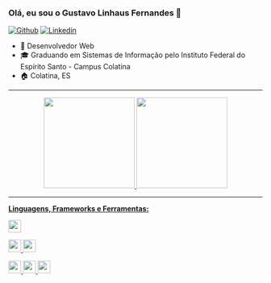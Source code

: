 ### Olá, eu sou o Gustavo Linhaus Fernandes 👋

[![Github](https://img.shields.io/badge/-Github-181717?style=for-the-badge&logo=Github&logoColor=white)](https://github.com/gustavolinhaus)
[![Linkedin](https://img.shields.io/badge/-LinkedIn-blue?style=for-the-badge&logo=Linkedin&logoColor=white)](https://www.linkedin.com/in/gustavo-linhaus-687608194/) 

- 🚀 Desenvolvedor Web
- 🎓 Graduando em Sistemas de Informação pelo Instituto Federal do Espírito Santo - Campus Colatina
- 🏠 Colatina, ES

---

<div align="center">
  <a href="https://github.com/gustavolinhaus">
  <img height="180em" src="https://github-readme-stats.vercel.app/api?username=gustavolinhaus&show_icons=true&theme=dracula&include_all_commits=true&count_private=true"/>
  <img height="180em" src="https://github-readme-stats.vercel.app/api/top-langs/?username=gustavolinhaus&layout=compact&langs_count=7&theme=dracula"/>
</div>

---

**Linguagens, Frameworks e Ferramentas:**

<img height="25" src="https://img.shields.io/badge/Git-F05032.svg?&style=for-the-badge&logo=Git&logoColor=white"></img>

<img height="25" src="https://img.shields.io/badge/mysql-4479A1.svg?&style=for-the-badge&logo=mysql&logoColor=white"></img>
<img height="25" src="https://img.shields.io/badge/postgresql-336791.svg?&style=for-the-badge&logo=postgresql&logoColor=white"></img>

<img height="25" src="https://img.shields.io/badge/HTML5-E34F26?style=for-the-badge&logo=html5&logoColor=white"></img>
<img height="25" src="https://img.shields.io/badge/css3-1572B6.svg?&style=for-the-badge&logo=css3&logoColor=white"></img> 
<img height="25" src="https://img.shields.io/badge/javascript-ffff00.svg?&style=for-the-badge&logo=javascript&logoColor=000"></img>


